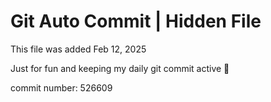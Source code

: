 # Git Auto Commit | Hidden File

This file was added Feb 12, 2025

Just for fun and keeping my daily git commit active 🤪

commit number: 526609

